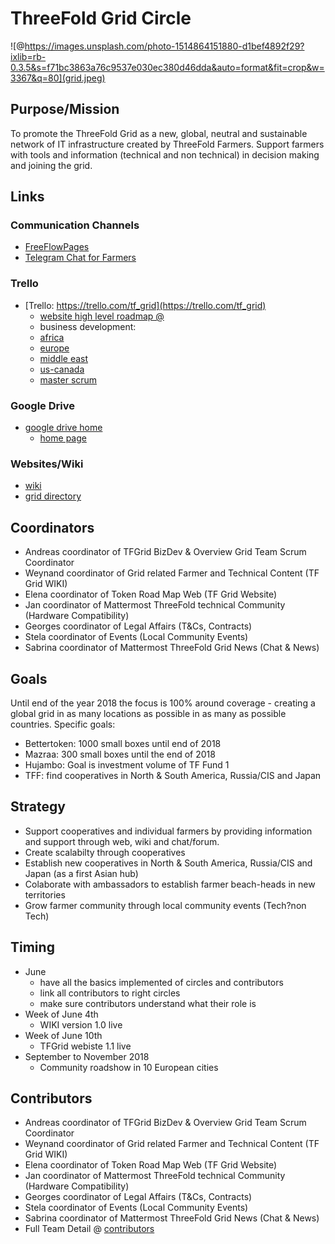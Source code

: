 # ThreeFold Grid Circle

![@https://images.unsplash.com/photo-1514864151880-d1bef4892f29?ixlib=rb-0.3.5&s=f71bc3863a76c9537e030ec380d46dda&auto=format&fit=crop&w=3367&q=80](grid.jpeg)


## Purpose/Mission
To promote the ThreeFold Grid as a new, global, neutral and sustainable network of IT infrastructure created by ThreeFold Farmers. Support farmers with tools and information (technical and non technical) in decision making and joining the grid.

## Links

### Communication Channels

- [FreeFlowPages](https://freeflowpages.com/s/tf-grid-farming/)
- [Telegram Chat for Farmers](https://t.me/joinchat/BwOvO0NpZjNMHFx8wD_5nw)
   
### Trello

- [Trello: https://trello.com/tf_grid](https://trello.com/tf_grid)
    - [website high level roadmap @](https://trello.com/invite/b/qEqnHMKb/20936c8aedf20d0aafdf3015bdcadbc6/tfgridroadmapweb)
    - business development:
    - [africa](https://trello.com/b/xbQlLuLh/tfgridfunnelafrica)
    - [europe](https://trello.com/b/RnqC5MIN/tfgridfunneleurope)
    - [middle east](https://trello.com/b/HgqE6fi1/tfgridfunnelmiddleeast)
    - [us-canada](https://trello.com/b/VRabD60x/tfgridfunneluscanada)
    - [master scrum](https://trello.com/b/FOZrIDOL/tfgridstories)

### Google Drive

- [google drive home](https://drive.google.com/drive/folders/18pxbdERI3OGLgAjgkWhdK1bR5S3A9YtM)
    - [home page](https://docs.google.com/document/d/1B8Q_elx-J0ERj327e_u2qHoCiF1p2o-5KIQ_ERQZzJ4/edit)

### Websites/Wiki

- [wiki](https://threefoldfoundation.github.io/info_grid/#/)
- [grid directory](https://capacity.threefoldtoken.com/)


## Coordinators

- Andreas coordinator of TFGrid BizDev & Overview Grid Team Scrum Coordinator
- Weynand coordinator of Grid related Farmer and Technical Content (TF Grid WIKI)
- Elena coordinator of Token Road Map Web (TF Grid Website)
- Jan coordinator of Mattermost ThreeFold technical Community (Hardware Compatibility)
- Georges coordinator of Legal Affairs (T&Cs, Contracts)
- Stela coordinator of Events (Local Community Events)
- Sabrina coordinator of Mattermost ThreeFold Grid News (Chat & News)

## Goals

Until end of the year 2018 the focus is 100% around coverage - creating a global grid in as many locations as possible in as many as possible countries.
Specific goals:
- Bettertoken: 1000 small boxes until end of 2018
- Mazraa: 300 small boxes until the end of 2018
- Hujambo: Goal is investment volume of TF Fund 1
- TFF: find cooperatives in North & South America, Russia/CIS and Japan

## Strategy

- Support cooperatives and individual farmers by providing information and support through web, wiki and chat/forum.
- Create scalabilty through cooperatives
- Establish new cooperatives in North & South America, Russia/CIS and Japan (as a first Asian hub)
- Colaborate with ambassadors to establish farmer beach-heads in new territories
- Grow farmer community through local community events (Tech?non Tech)


## Timing

- June
   - have all the basics implemented of circles and contributors
   - link all contributors to right circles
   - make sure contributors understand what their role is
- Week of June 4th
   - WIKI version 1.0 live
- Week of June 10th
   - TFGrid webiste 1.1 live
- September to November 2018
   - Community roadshow in 10 European cities



## Contributors

- Andreas coordinator of TFGrid BizDev & Overview Grid Team Scrum Coordinator
- Weynand coordinator of Grid related Farmer and Technical Content (TF Grid WIKI)
- Elena coordinator of Token Road Map Web (TF Grid Website)
- Jan coordinator of Mattermost ThreeFold technical Community (Hardware Compatibility)
- Georges coordinator of Legal Affairs (T&Cs, Contracts)
- Stela coordinator of Events (Local Community Events)
- Sabrina coordinator of Mattermost ThreeFold Grid News (Chat & News)
- Full Team Detail @ [contributors](https://github.com/threefoldfoundation/info_foundation/tree/master/docs/contributors)




